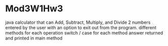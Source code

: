 # Mod3W1Hw3
java calculator that can Add, Subtract, Multiply, and Divide 2 numbers entered by the user with an option to exit out from the program.
different methods for each operation
switch / case for each method
answer returned and printed in main method
